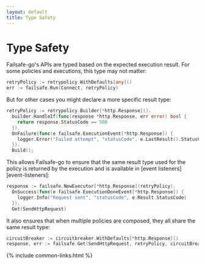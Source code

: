 ```yaml
---
layout: default
title: Type Safety
---
```


# Type Safety

Failsafe-go's APIs are typed based on the expected execution result. For some policies and executions, this type may not matter:

```go
retryPolicy := retrypolicy.WithDefaults[any]()
err := failsafe.Run(Connect, retryPolicy)
```

But for other cases you might declare a more specific result type:

```go
retryPolicy := retrypolicy.Builder[*http.Response]().
  builder.HandleIf(func(response *http.Response, err error) bool {
    return response.StatusCode == 500
  }).
  OnFailure(func(e failsafe.ExecutionEvent[*http.Response]) {
    logger.Error("Failed attempt", "statusCode", e.LastResult().StatusCode)
  }).
  Build();
```

This allows Failsafe-go to ensure that the same result type used for the policy is returned by the execution and is available in [event listeners][event-listeners]:

```go
response := failsafe.NewExecutor[*http.Response](retryPolicy).
  OnSuccess(func(e failsafe.ExecutionDoneEvent[*http.Response]) {
    logger.Info("Request sent", "statusCode", e.Result.StatusCode)
  }).
  Get(SendHttpRequest)
```

It also ensures that when multiple policies are composed, they all share the same result type:

```go
circuitBreaker := circuitbreaker.WithDefaults[*http.Response]()
response, err := failsafe.Get(SendHttpRequest, retryPolicy, circuitBreaker)
```

{% include common-links.html %}